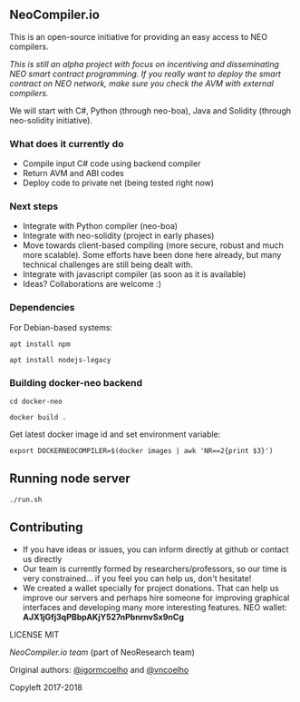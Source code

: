 
## NeoCompiler.io

This is an open-source initiative for providing an easy access to NEO compilers.

*This is still an alpha project with focus on incentiving and disseminating NEO smart contract programming. If you really want to deploy the smart contract on NEO network, make sure you check the AVM with external compilers.*

We will start with C#, Python (through neo-boa), Java and Solidity (through neo-solidity initiative).

### What does it currently do
* Compile input C# code using backend compiler
* Return AVM and ABI codes
* Deploy code to private net (being tested right now)

### Next steps
* Integrate with Python compiler (neo-boa)
* Integrate with neo-solidity (project in early phases)
* Move towards client-based compiling (more secure, robust and much more scalable). Some efforts have been done here already, but many technical challenges are still being dealt with.
* Integrate with javascript compiler (as soon as it is available)
* Ideas? Collaborations are welcome :)

### Dependencies

For Debian-based systems:

`apt install npm`

`apt install nodejs-legacy`

### Building docker-neo backend

`cd docker-neo`

`docker build .`

Get latest docker image id and set environment variable:

`export DOCKERNEOCOMPILER=$(docker images | awk 'NR==2{print $3}')`

## Running node server

`./run.sh`

## Contributing

* If you have ideas or issues, you can inform directly at github or contact us directly
* Our team is currently formed by researchers/professors, so our time is very constrained... if you feel you can help us, don't hesitate!
* We created a wallet specially for project donations. That can help us improve our servers and perhaps hire someone for improving graphical interfaces and developing many more interesting features. NEO wallet:
__AJX1jGfj3qPBbpAKjY527nPbnrnvSx9nCg__


LICENSE MIT

*NeoCompiler.io team* (part of NeoResearch team)

Original authors: [@igormcoelho](https://github.com/igormcoelho) and [@vncoelho](https://github.com/vncoelho)

Copyleft 2017-2018
